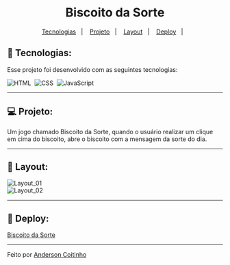 <h1 align="center">Biscoito da Sorte </h1>

<p align="center">
  <a href="#-tecnologias">Tecnologias</a>&nbsp;&nbsp;&nbsp;|&nbsp;&nbsp;&nbsp;
  <a href="#-projeto">Projeto</a>&nbsp;&nbsp;&nbsp;|&nbsp;&nbsp;&nbsp;
  <a href="#-layout">Layout</a>&nbsp;&nbsp;&nbsp;|&nbsp;&nbsp;&nbsp;
  <a href="#-deploy">Deploy</a>&nbsp;&nbsp;&nbsp;|&nbsp;&nbsp;&nbsp;
</p>

## 🚀 Tecnologias:
Esse projeto foi desenvolvido com as seguintes tecnologias:

![HTML](https://img.shields.io/badge/-HTML-05122A?style=flat&logo=HTML5)&nbsp;
![CSS](https://img.shields.io/badge/-CSS-05122A?style=flat&logo=CSS3&logoColor=1572B6)&nbsp;
![JavaScript](https://img.shields.io/badge/-JavaScript-05122A?style=flat&logo=javascript)&nbsp;

<hr>

## 💻 Projeto:
Um jogo chamado Biscoito da Sorte, quando o usuário realizar um clique em cima do biscoito, abre o biscoito com a mensagem da sorte do dia.

<hr>

## 🔖 Layout:
![Layout_01](https://user-images.githubusercontent.com/104800828/221910053-baff2940-20af-479e-b3e1-60a86e8f78dd.PNG)
<br>
![Layout_02](https://user-images.githubusercontent.com/104800828/221910065-c203c9cb-3ed7-4395-9af6-a5a6e4c57db5.PNG)

<hr>

## 🔖 Deploy:
<a href="https://biscoito-da-sorte-blush.vercel.app/">Biscoito da Sorte</a>
<hr>
Feito por <a href="https://www.linkedin.com/in/anderson-coitinho/">Anderson Coitinho</a>
